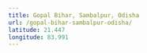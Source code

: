 ```yaml
---
title: Gopal Bihar, Sambalpur, Odisha
url: /gopal-bihar-sambalpur-odisha/
latitude: 21.447
longitude: 83.991
---
```

